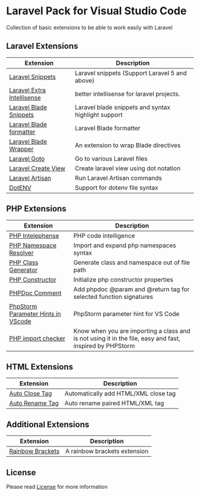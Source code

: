 # Laravel Pack for Visual Studio Code

Collection of basic extensions to be able to work easily with Laravel

## Laravel Extensions

Extension | Description
--------- | ---------
[Laravel Snippets](https://marketplace.visualstudio.com/items?itemName=onecentlin.laravel5-snippets) | Laravel snippets (Support Laravel 5 and above)
[Laravel Extra Intellisense](https://marketplace.visualstudio.com/items?itemName=amiralizadeh9480.laravel-extra-intellisense) | better intellisense for laravel projects.
[Laravel Blade Snippets](https://marketplace.visualstudio.com/items?itemName=onecentlin.laravel-blade) | Laravel blade snippets and syntax highlight support
[Laravel Blade formatter](https://marketplace.visualstudio.com/items?itemName=shufo.vscode-blade-formatter) | Laravel Blade formatter
[Laravel Blade Wrapper](https://marketplace.visualstudio.com/items?itemName=IHunte.laravel-blade-wrapper) | An extension to wrap Blade directives
[Laravel Goto](https://marketplace.visualstudio.com/items?itemName=absszero.vscode-laravel-goto) | Go to various Laravel files
[Laravel Create View](https://marketplace.visualstudio.com/items?itemName=glitchbl.laravel-create-view) | Create laravel view using dot notation
[Laravel Artisan](https://marketplace.visualstudio.com/items?itemName=ryannaddy.laravel-artisan) | Run Laravel Artisan commands
[DotENV](https://marketplace.visualstudio.com/items?itemName=mikestead.dotenv) | Support for dotenv file syntax

## PHP Extensions

Extension | Description
--------- | ---------
[PHP Intelephense](https://marketplace.visualstudio.com/items?itemName=bmewburn.vscode-intelephense-client) | PHP code intelligence
[PHP Namespace Resolver](https://marketplace.visualstudio.com/items?itemName=MehediDracula.php-namespace-resolver) | Import and expand php namespaces syntax
[PHP Class Generator](https://marketplace.visualstudio.com/items?itemName=damianbal.vs-phpclassgen) | Generate class and namespace out of file path
[PHP Constructor](https://marketplace.visualstudio.com/items?itemName=MehediDracula.php-constructor) | Initialize php constructor properties
[PHPDoc Comment](https://marketplace.visualstudio.com/items?itemName=rexshi.phpdoc-comment-vscode-plugin) | Add phpdoc @param and @return tag for selected function signatures
[PhpStorm Parameter Hints in VScode](https://marketplace.visualstudio.com/items?itemName=MrChetan.phpstorm-parameter-hints-in-vscode) | PhpStorm parameter hint for VS Code
[PHP import checker](https://marketplace.visualstudio.com/items?itemName=marabesi.php-import-checker) | Know when you are importing a class and is not using it in the file, easy and fast, inspired by PHPStorm

## HTML Extensions

Extension | Description
--------- | ---------
[Auto Close Tag](https://marketplace.visualstudio.com/items?itemName=formulahendry.auto-close-tag) | Automatically add HTML/XML close tag
[Auto Rename Tag](https://marketplace.visualstudio.com/items?itemName=formulahendry.auto-rename-tag) | Auto rename paired HTML/XML tag

## Additional Extensions

Extension | Description
--------- | ---------
[Rainbow Brackets](https://marketplace.visualstudio.com/items?itemName=2gua.rainbow-brackets) | A rainbow brackets extension

## License

Please read [License](https://github.com/MatteDesign81/laravel-pack/blob/main/LICENSE) for more information